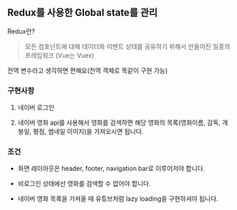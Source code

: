 ## Redux를 사용한 Global state를 관리

Redux란?

> 모든 컴포넌트에 대해 데이터와 이벤트 상태를 공유하기 위해서 만들어진 일종의 프레임워크
(Vue는 Vuex)

전역 변수라고 생각하면 편해요(전역 객체로 똑같이 구현 가능)


### 구현사항

1. 네이버 로그인
    
2. 네이버 영화 api를 사용해서 영화를 검색하면 해당 영화의 목록(영화이름, 감독, 개봉일, 평점, 썸네일 이미지)을 가져오시면 됩니다.
    
    
### 조건

- 화면 레이아웃은 header, footer, navigation bar로 이루어저야 합니다.

- 비로그인 상태에선 영화를 검색할 수 없어야 합니다.

- 네이버 영화 목록을 가져올 때 유튜브처럼 lazy loading을 구현하셔야 됩니다.
